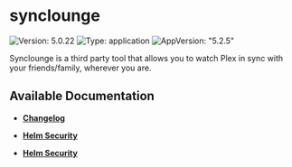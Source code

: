# synclounge

![Version: 5.0.22](https://img.shields.io/badge/Version-5.0.22-informational?style=flat-square) ![Type: application](https://img.shields.io/badge/Type-application-informational?style=flat-square) ![AppVersion: "5.2.5"](https://img.shields.io/badge/AppVersion-"5.2.5"-informational?style=flat-square)

Synclounge is a third party tool that allows you to watch Plex in sync with your friends/family, wherever you are.

## Available Documentation

- [**Changelog**](CHANGELOG)

- [**Helm Security**](container-security)

- [**Helm Security**](helm-security)

